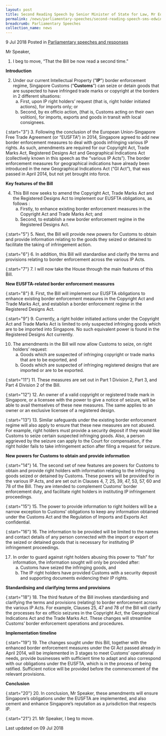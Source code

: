 ```yaml
---
layout: post
title: Second Reading Speech by Senior Minister of State for Law, Mr Edwin Tong, on the Intellectual Property (Border Enforcement) Bill
permalink: /news/parliamentary-speeches/second-reading-speech-sms-edwin-tong-ip-border-enforcement-bill
breadcrumb: Parliamentary Speeches
collection_name: news
---
```



9 Jul 2018 Posted in [Parliamentary speeches and responses](/news/parliamentary-speeches)

Mr Speaker,

1. I beg to move, “That the Bill be now read a second time.”

**Introduction**

<ol start="2">
 <li> Under our current Intellectual Property ("<strong>IP</strong>") border enforcement regime, Singapore Customs (“<strong>Customs</strong>”) can seize or detain goods that are suspected to have infringed trade marks or copyright at the borders in 2 different situations:

<ol style="list-style-type: lower-alpha">

<li>First, upon IP right holders’ request (that is, right holder initiated actions), for imports only; or </li>

<li>Second, by ex officio action, (that is, Customs acting on their own volition), for imports, exports and goods in transit with local consignees. </li>
</ol>

</li>
</ol>

{:start="3"}
3. Following the conclusion of the European Union-Singapore Free Trade Agreement (or “EUSFTA”) in 2014, Singapore agreed to add new border enforcement measures to deal with goods infringing various IP rights. As such, amendments are required for our Copyright Act, Trade Marks Act, Registered Designs Act and Geographical Indications Act (collectively known in this speech as the “various IP Acts”). The border enforcement measures for geographical indications have already been introduced in the new Geographical Indications Act (“GI Act”), that was passed in April 2014, but not yet brought into force.


**Key features of the Bill**

<ol start="4">
<li>This Bill now seeks to amend the Copyright Act, Trade Marks Act and the Registered Designs Act to implement our EUSFTA obligations, as follows :

<ol style="list-style-type: lower-alpha">
<li>Firstly, to enhance existing border enforcement measures in the Copyright Act and Trade Marks Act; and </li>

<li>Second, to establish a new border enforcement regime in the Registered Designs Act. </li>
</ol>
</li>
</ol>

{:start="5"}
5. Next, the Bill will provide new powers for Customs to obtain and provide information relating to the goods they seized or detained to facilitate the taking of infringement action.

 
{:start="6"}
6. In addition, this Bill will standardise and clarify the terms and provisions relating to border enforcement across the various IP Acts.

 
{:start="7"}
7. I will now take the House through the main features of this Bill.

**New EUSFTA-related border enforcement measures**

{:start="8"}
8. First, the Bill will implement our EUSFTA obligations to enhance existing border enforcement measures in the Copyright Act and Trade Marks Act, and establish a border enforcement regime in the Registered Designs Act.

 
{:start="9"}
9. Currently, a right holder initiated actions under the Copyright Act and Trade Marks Act is limited to only suspected infringing goods which are to be imported into Singapore. No such equivalent power is found in the Registered Designs Act currently.

<ol start="10">
<li>The amendments in the Bill will now allow Customs to seize, on right holders’ request:

<ol style="list-style-type: lower-alpha">
<li>Goods which are suspected of infringing copyright or trade marks that are to be exported, and</li>
<li> Goods which are suspected of infringing registered designs that are imported or are to be exported.</li>
</ol>
</li>
</ol>

{:start="11"}
11. These measures are set out in Part 1 Division 2, Part 3, and Part 4 Division 2 of the Bill.

 
{:start="12"}
12. An owner of a valid copyright or registered trade mark in Singapore, or a licensee with the power to give a notice of seizure, will be able to avail themselves of these new measures. The same applies to an owner or an exclusive licensee of a registered design.

 
{:start="13"}
13. Similar safeguards under the existing border enforcement regime will also apply to ensure that these new measures are not abused. For example, right holders must provide a security deposit if they would like Customs to seize certain suspected infringing goods. Also, a person aggrieved by the seizure can apply to the Court for compensation, if the right holder fails to take infringement action after filing a request for seizure.


**New powers for Customs to obtain and provide information**


 
{:start="14"}
14. The second set of new features are powers for Customs to obtain and provide right holders with information relating to the infringing goods seized or detained by Customs. These powers will be provided for in the various IP Acts, and are set out in Clauses 4, 7, 25, 39, 47, 53, 57, 60 and 78 of the Bill. They are intended to complement Customs’ border enforcement duty, and facilitate right holders in instituting IP infringement proceedings.

 
{:start="15"}
15. The power to provide information to right holders will be a narrow exception to Customs’ obligations to keep any information obtained under the Customs Act and the Regulation of Imports and Exports Act confidential.

 
{:start="16"}
16. The information to be provided will be limited to the names and contact details of any person connected with the import or export of the seized or detained goods that is necessary for instituting IP infringement proceedings.


<ol start="17">
<li>   In order to guard against right holders abusing this power to “fish” for information, the information sought will only be provided after:

<ol style="list-style-type: lower-alpha">
<li>Customs have seized the infringing goods, and</li>
<li>The IP right holders have provided Customs with a security deposit and supporting documents evidencing their IP rights.</li>
</ol>
</li>
</ol>

**Standardising and clarifying terms and provisions**

{:start="18"}
18. The third feature of the Bill involves standardising and clarifying the terms and provisions (relating) to border enforcement across the various IP Acts. For example, Clauses 25, 47 and 78 of the Bill will clarify the processes for ex officio seizures in the Copyright Act, the Geographical Indications Act and the Trade Marks Act. These changes will streamline Customs’ border enforcement operations and procedures.

**Implementation timeline**

{:start="19"}
19. The changes sought under this Bill, together with the enhanced border enforcement measures under the GI Act passed already in April 2014, will be implemented in 3 stages to meet Customs’ operational needs, provide businesses with sufficient time to adapt and also correspond with our obligations under the EUSFTA, which is in the process of being ratified. Sufficient notice will be provided before the commencement of the relevant provisions.


**Conclusion**

{:start="20"}
20. In conclusion, Mr Speaker, these amendments will ensure Singapore’s obligations under the EUSFTA are implemented, and also cement and enhance Singapore’s reputation as a jurisdiction that respects IP.

 
{:start="21"}
21. Mr Speaker, I beg to move.

<p class="right-side-updated">Last updated on 09 Jul 2018</p>
